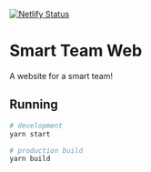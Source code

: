 [![Netlify Status](https://api.netlify.com/api/v1/badges/4fecd90b-2f61-4c81-9bfa-38b7ff0f3984/deploy-status)](https://app.netlify.com/sites/hardcore-lamarr-b71522/deploys)

# Smart Team Web
A website for a smart team!


## Running
```bash
# development
yarn start

# production build
yarn build
```